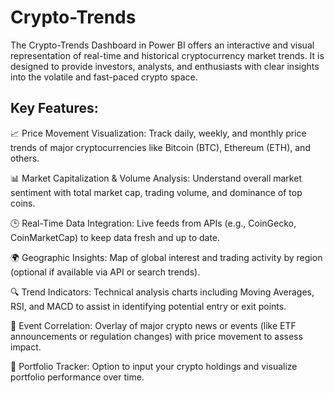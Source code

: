 # Crypto-Trends
The Crypto-Trends Dashboard in Power BI offers an interactive and visual representation of real-time and historical cryptocurrency market trends. It is designed to provide investors, analysts, and enthusiasts with clear insights into the volatile and fast-paced crypto space.

## Key Features:
📈 Price Movement Visualization: Track daily, weekly, and monthly price trends of major cryptocurrencies like Bitcoin (BTC), Ethereum (ETH), and others.

📊 Market Capitalization & Volume Analysis: Understand overall market sentiment with total market cap, trading volume, and dominance of top coins.

🕒 Real-Time Data Integration: Live feeds from APIs (e.g., CoinGecko, CoinMarketCap) to keep data fresh and up to date.

🌍 Geographic Insights: Map of global interest and trading activity by region (optional if available via API or search trends).

🔍 Trend Indicators: Technical analysis charts including Moving Averages, RSI, and MACD to assist in identifying potential entry or exit points.

📅 Event Correlation: Overlay of major crypto news or events (like ETF announcements or regulation changes) with price movement to assess impact.

💼 Portfolio Tracker: Option to input your crypto holdings and visualize portfolio performance over time.
